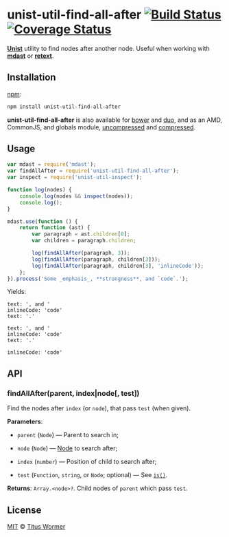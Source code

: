 # unist-util-find-all-after [![Build Status](https://img.shields.io/travis/wooorm/unist-util-find-all-after.svg)](https://travis-ci.org/wooorm/unist-util-find-all-after) [![Coverage Status](https://img.shields.io/codecov/c/github/wooorm/unist-util-find-all-after.svg)](https://codecov.io/github/wooorm/unist-util-find-all-after?branch=master)

[**Unist**](https://github.com/wooorm/unist) utility to find nodes after
another node. Useful when working with [**mdast**](https://github.com/wooorm/mdast)
or [**retext**](https://github.com/wooorm/retext).

## Installation

[npm](https://docs.npmjs.com/cli/install):

```bash
npm install unist-util-find-all-after
```

**unist-util-find-all-after** is also available for
[bower](http://bower.io/#install-packages) and [duo](http://duojs.org/#getting-started),
and as an AMD, CommonJS, and globals module, [uncompressed](unist-util-find-all-after.js)
and [compressed](unist-util-find-all-after.min.js).

## Usage

```js
var mdast = require('mdast');
var findAllAfter = require('unist-util-find-all-after');
var inspect = require('unist-util-inspect');

function log(nodes) {
    console.log(nodes && inspect(nodes));
    console.log();
}

mdast.use(function () {
    return function (ast) {
        var paragraph = ast.children[0];
        var children = paragraph.children;

        log(findAllAfter(paragraph, 3));
        log(findAllAfter(paragraph, children[3]));
        log(findAllAfter(paragraph, children[3], 'inlineCode'));
    };
}).process('Some _emphasis_, **strongness**, and `code`.');
```

Yields:

```text
text: ', and '
inlineCode: 'code'
text: '.'

text: ', and '
inlineCode: 'code'
text: '.'

inlineCode: 'code'
```

## API

### findAllAfter(parent, index|node\[, test\])

Find the nodes after `index` (or `node`), that pass `test` (when given).

**Parameters**:

*   `parent` (`Node`) — Parent to search in;

*   `node` (`Node`)
    — [Node](https://github.com/wooorm/unist#unist-nodes) to search after;

*   `index` (`number`) — Position of child to search after;

*   `test` (`Function`, `string`, or `Node`; optional)
    — See [`is()`](https://github.com/wooorm/unist-util-is#istest-node-index-parent-context).

**Returns**: `Array.<node>?`. Child nodes of `parent` which pass `test`.

## License

[MIT](LICENSE) © [Titus Wormer](http://wooorm.com)
